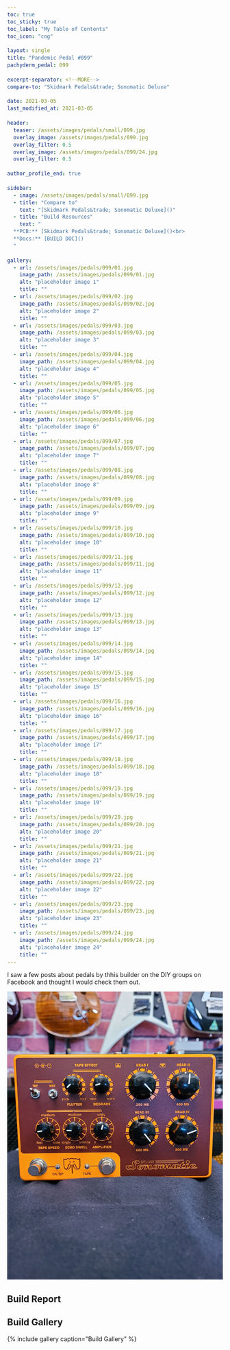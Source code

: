 ```yaml
---
toc: true
toc_sticky: true
toc_label: "My Table of Contents"
toc_icon: "cog"

layout: single
title: "Pandemic Pedal #099"
pachyderm_pedal: 099

excerpt-separator: <!--MORE-->
compare-to: "Skidmark Pedals&trade; Sonomatic Deluxe"

date: 2021-03-05
last_modified_at: 2021-03-05

header:
  teaser: /assets/images/pedals/small/099.jpg
  overlay_image: /assets/images/pedals/099.jpg
  overlay_filter: 0.5
  overlay_image: /assets/images/pedals/099/24.jpg
  overlay_filter: 0.5

author_profile_end: true

sidebar:
  - image: /assets/images/pedals/small/099.jpg
  - title: "Compare to"
    text: "[Skidmark Pedals&trade; Sonomatic Deluxe]()"
  - title: "Build Resources"
    text: "
  **PCB:** [Skidmark Pedals&trade; Sonomatic Deluxe]()<br>
  **Docs:** [BUILD DOC]()
  "

gallery:
  - url: /assets/images/pedals/099/01.jpg
    image_path: /assets/images/pedals/099/01.jpg
    alt: "placeholder image 1"
    title: ""
  - url: /assets/images/pedals/099/02.jpg
    image_path: /assets/images/pedals/099/02.jpg
    alt: "placeholder image 2"
    title: ""
  - url: /assets/images/pedals/099/03.jpg
    image_path: /assets/images/pedals/099/03.jpg
    alt: "placeholder image 3"
    title: ""
  - url: /assets/images/pedals/099/04.jpg
    image_path: /assets/images/pedals/099/04.jpg
    alt: "placeholder image 4"
    title: ""
  - url: /assets/images/pedals/099/05.jpg
    image_path: /assets/images/pedals/099/05.jpg
    alt: "placeholder image 5"
    title: ""
  - url: /assets/images/pedals/099/06.jpg
    image_path: /assets/images/pedals/099/06.jpg
    alt: "placeholder image 6"
    title: ""
  - url: /assets/images/pedals/099/07.jpg
    image_path: /assets/images/pedals/099/07.jpg
    alt: "placeholder image 7"
    title: ""
  - url: /assets/images/pedals/099/08.jpg
    image_path: /assets/images/pedals/099/08.jpg
    alt: "placeholder image 8"
    title: ""
  - url: /assets/images/pedals/099/09.jpg
    image_path: /assets/images/pedals/099/09.jpg
    alt: "placeholder image 9"
    title: ""
  - url: /assets/images/pedals/099/10.jpg
    image_path: /assets/images/pedals/099/10.jpg
    alt: "placeholder image 10"
    title: ""
  - url: /assets/images/pedals/099/11.jpg
    image_path: /assets/images/pedals/099/11.jpg
    alt: "placeholder image 11"
    title: ""
  - url: /assets/images/pedals/099/12.jpg
    image_path: /assets/images/pedals/099/12.jpg
    alt: "placeholder image 12"
    title: ""
  - url: /assets/images/pedals/099/13.jpg
    image_path: /assets/images/pedals/099/13.jpg
    alt: "placeholder image 13"
    title: ""
  - url: /assets/images/pedals/099/14.jpg
    image_path: /assets/images/pedals/099/14.jpg
    alt: "placeholder image 14"
    title: ""
  - url: /assets/images/pedals/099/15.jpg
    image_path: /assets/images/pedals/099/15.jpg
    alt: "placeholder image 15"
    title: ""
  - url: /assets/images/pedals/099/16.jpg
    image_path: /assets/images/pedals/099/16.jpg
    alt: "placeholder image 16"
    title: ""
  - url: /assets/images/pedals/099/17.jpg
    image_path: /assets/images/pedals/099/17.jpg
    alt: "placeholder image 17"
    title: ""
  - url: /assets/images/pedals/099/18.jpg
    image_path: /assets/images/pedals/099/18.jpg
    alt: "placeholder image 18"
    title: ""
  - url: /assets/images/pedals/099/19.jpg
    image_path: /assets/images/pedals/099/19.jpg
    alt: "placeholder image 19"
    title: ""
  - url: /assets/images/pedals/099/20.jpg
    image_path: /assets/images/pedals/099/20.jpg
    alt: "placeholder image 20"
    title: ""
  - url: /assets/images/pedals/099/21.jpg
    image_path: /assets/images/pedals/099/21.jpg
    alt: "placeholder image 21"
    title: ""
  - url: /assets/images/pedals/099/22.jpg
    image_path: /assets/images/pedals/099/22.jpg
    alt: "placeholder image 22"
    title: ""
  - url: /assets/images/pedals/099/23.jpg
    image_path: /assets/images/pedals/099/23.jpg
    alt: "placeholder image 23"
    title: ""
  - url: /assets/images/pedals/099/24.jpg
    image_path: /assets/images/pedals/099/24.jpg
    alt: "placeholder image 24"
    title: ""
---
```


I saw a few posts about pedals by thhis builder on the DIY groups on Facebook and thought I would check them out. 

[![header](/assets/images/pedals/099.jpg)](/assets/images/pedals/099.jpg)

## Build Report ##


## Build Gallery ##

{% include gallery caption="Build Gallery" %}